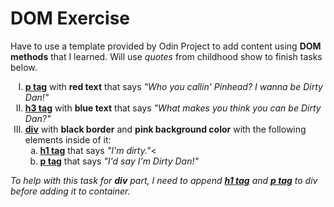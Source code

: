 <h1>DOM Exercise</h1>
Have to use a template provided by Odin Project to add content using <b>DOM methods</b> that I learned.
Will use <i>quotes</i> from childhood show to finish tasks below. 
<ol type='I'>
    <li><u><b>p tag</b></u> with <b>red text</b> that says <i>"Who you callin' Pinhead? I wanna be Dirty Dan!"</i>
    <li><u><b>h3 tag</b></u> with <b>blue text</b> that says <i>"What makes you think you can be Dirty Dan?"</i>
    <li><u><b>div</b></u> with  <b>black border</b> and <b>pink background color</b> with the following elements inside of it:
    <ol type='a'>
        <li><u><b>h1 tag</b></u> that says <i>"I'm dirty."</i><
        <li><u><b>p tag</b></u> that says <i>"I'd say I'm Dirty Dan!"</i>
    </ol>
</ol>

<p><i>To help with this task for <b>div</b> part, I need to append <b><u>h1 tag</u></b> and <b><u>p tag</u></b> to div before adding it to container.</i></p>